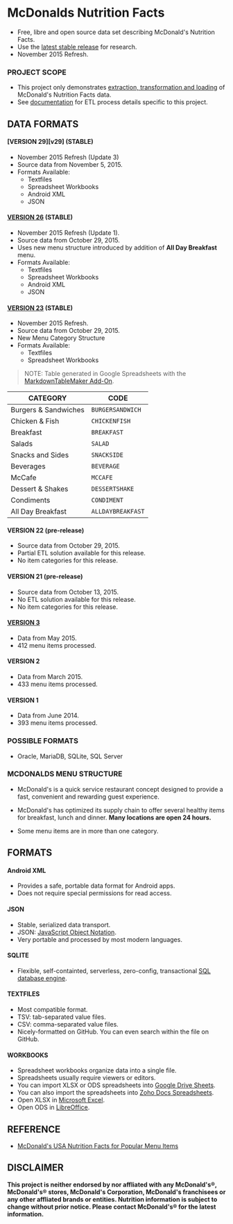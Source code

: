 # McDonalds Nutrition Facts

  + Free, libre and open source data set describing McDonald's Nutrition Facts.
  + Use the [latest stable release][gh_stable] for research.
  + November 2015 Refresh.

### PROJECT SCOPE

+ This project only demonstrates [extraction, transformation and loading][wiki_etl] of McDonald's Nutrition Facts data.
+ See [documentation][gh_docs] for ETL process details specific to this project.

## DATA FORMATS
#### [VERSION 29][v29] (STABLE)

  + November 2015 Refresh (Update 3)
  + Source data from November 5, 2015.
  + Formats Available:
    + Textfiles
    + Spreadsheet Workbooks
    + Android XML
    + JSON


#### [VERSION 26][v26] (STABLE)

  + November 2015 Refresh (Update 1).
  + Source data from October 29, 2015.
  + Uses new menu structure introduced by addition of **All Day Breakfast** menu.
  + Formats Available:
    + Textfiles
    + Spreadsheet Workbooks
    + Android XML
    + JSON

#### [VERSION 23][v23] (STABLE)

  + November 2015 Refresh.
  + Source data from October 29, 2015.
  + New Menu Category Structure
  + Formats Available:
    + Textfiles
    + Spreadsheet Workbooks

> NOTE: Table generated in Google Spreadsheets with the [MarkdownTableMaker Add-On][markdownstore].

|  **CATEGORY** | **CODE** |
|  ------ | ------ |
|  Burgers & Sandwiches | `BURGERSANDWICH` |
|  Chicken & Fish | `CHICKENFISH` |
|  Breakfast | `BREAKFAST` |
|  Salads | `SALAD` |
|  Snacks and Sides | `SNACKSIDE` |
|  Beverages | `BEVERAGE` |
|  McCafe | `MCCAFE` |
|  Dessert & Shakes | `DESSERTSHAKE` |
|  Condiments | `CONDIMENT` |
|  All Day Breakfast | `ALLDAYBREAKFAST` |

#### VERSION 22 (pre-release)

  + Source data from October 29, 2015.
  + Partial ETL solution available for this release.
  + No item categories for this release.

#### VERSION 21 (pre-release)

  + Source data from October 13, 2015.
  + No ETL solution available for this release.
  + No item categories for this release.

#### [VERSION 3][v3]

+ Data from May 2015.
+ 412 menu items processed.

#### VERSION 2

+ Data from March 2015.
+ 433 menu items processed.

#### VERSION 1

+ Data from June 2014.
+ 393 menu items processed.


### POSSIBLE FORMATS

  + Oracle, MariaDB, SQLite, SQL Server

### MCDONALDS MENU STRUCTURE

  + McDonald's is a quick service restaurant concept designed to provide a fast,
  convenient and rewarding guest experience.

  + McDonald's has optimized its supply chain to offer several healthy
  items for breakfast, lunch and dinner. **Many locations are open 24 hours.**

  + Some menu items are in more than one category.

## FORMATS

#### Android XML
  + Provides a safe, portable data format for Android apps.
  + Does not require special permissions for read access.

#### JSON
  + Stable, serialized data transport.
  + JSON: [JavaScript Object Notation][web_json].
  + Very portable and processed by most modern languages.

#### SQLITE
  + Flexible, self-containted, serverless, zero-config, transactional [SQL database engine][web_sqlite].

#### TEXTFILES
  + Most compatible format.
  + TSV: tab-separated value files.
  + CSV: comma-separated value files.
  + Nicely-formatted on GitHub. You can even search within the file on GitHub.

#### WORKBOOKS
  + Spreadsheet workbooks organize data into a single file.
  + Spreadsheets usually require viewers or editors.
  + You can import XLSX or ODS spreadsheets into [Google Drive Sheets][g_sheets].
  + You can also import the spreadsheets into [Zoho Docs Spreadsheets][z_sheets].
  + Open XLSX in [Microsoft Excel][ms_excel].
  + Open ODS in [LibreOffice][web_libre].


## REFERENCE

+ [McDonald's USA Nutrition Facts for Popular Menu Items][web_mcdpdf]

## DISCLAIMER

**This project is neither endorsed by nor affliated with any McDonald's®,  McDonald's® stores, McDonald's Corporation, McDonald's franchisees or any other affliated brands or entities. Nutrition information is subject to change without prior notice. Please contact McDonald's® for the latest information.**

[v3]: https://github.com/pffy/data-mcdonalds-nutrition-facts/tree/v3
[v23]: https://github.com/pffy/data-mcdonalds-nutrition-facts/tree/v23
[v26]: https://github.com/pffy/data-mcdonalds-nutrition-facts/tree/v26
[v28]: https://github.com/pffy/data-mcdonalds-nutrition-facts/tree/v28
[v28]: https://github.com/pffy/data-mcdonalds-nutrition-facts/tree/v29
[gh_stable]: https://github.com/pffy/data-mcdonalds-nutrition-facts/releases/latest

[web_sqlite]: https://sqlite.org/
[g_sheets]: https://www.google.com/sheets/about/index.html
[gh_docs]: https://github.com/pffy/data-mcdonalds-nutrition-facts/tree/master/docs
[gh_json]: https://github.com/pffy/data-mcdonalds-nutrition-facts/tree/master/json
[gh_sql]: https://github.com/pffy/data-mcdonalds-nutrition-facts/tree/master/sql
[gh_textfiles]: https://github.com/pffy/data-mcdonalds-nutrition-facts/tree/master/textfiles
[gh_workbooks]: https://github.com/pffy/data-mcdonalds-nutrition-facts/tree/master/workbooks
[gh_xml]: https://github.com/pffy/data-mcdonalds-nutrition-facts/tree/master/xml
[markdownstore]: https://chrome.google.com/webstore/detail/markdowntablemaker/cofkbgfmijanlcdooemafafokhhaeold
[ms_excel]: https://products.office.com/en-us/excel
[web_json]: http://www.json.org/
[web_libre]: https://www.libreoffice.org/download/libreoffice-fresh/
[web_mcdpdf]: http://nutrition.mcdonalds.com/getnutrition/nutritionfacts.pdf
[wiki_etl]: https://en.wikipedia.org/wiki/Extract,_transform,_load
[z_sheets]: https://www.zoho.com/docs/sheet.html
